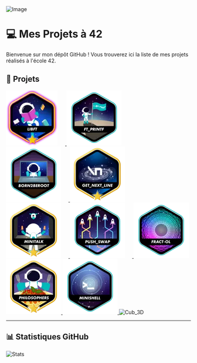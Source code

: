 <img src="https://i.pinimg.com/originals/90/70/32/9070324cdfc07c68d60eed0c39e77573.gif" alt="Image" width="500">


# 💻  Mes Projets à 42

Bienvenue sur mon dépôt GitHub ! Vous trouverez ici la liste de mes projets réalisés à l'école 42. 

## 🔧 Projets
<a href="https://github.com/Spike-hd/libft">
  <img src="https://github.com/leogaudin/42_project_badges/raw/main/badges/libft_bonus_max.webp" alt="Libft Bonus" style="display: inline-block; margin-right: 20px;"/>
</a>
<a href="https://github.com/Spike-hd/ft_printf">
  <img src="https://github.com/leogaudin/42_project_badges/raw/main/badges/ft_printf.webp" alt="ft_printf" style="display: inline-block; margin-right: 20px;"/>
</a>
<a href="https://github.com/Spike-hd/born2beroot">
  <img src="https://github.com/leogaudin/42_project_badges/raw/main/badges/born2beroot.webp" alt="Born2beroot" style="display: inline-block; margin-right: 20px;"/>
</a>
<a href="https://github.com/Spike-hd/get_next_line">
  <img src="https://github.com/leogaudin/42_project_badges/raw/main/badges/get_next_line_bonus.webp" alt="Get Next Line" style="display: inline-block; margin-right: 20px;"/>
</a>
<a href="https://github.com/Spike-hd/minitalk">
  <img src="https://github.com/leogaudin/42_project_badges/raw/main/badges/minitalk_bonus.webp" alt="Minitalk" style="display: inline-block; margin-right: 20px;"/>
</a>
<a href="https://github.com/Spike-hd/push_swap">
  <img src="https://github.com/leogaudin/42_project_badges/raw/main/badges/push_swap.webp" alt="Push Swap" style="display: inline-block; margin-right: 20px;"/>
</a>
<a href="https://github.com/Spike-hd/fract-ol">
  <img src="https://github.com/leogaudin/42_project_badges/raw/main/badges/fract-ol.webp" alt="Fract-ol" style="display: inline-block;"/>
</a>
<a href="https://github.com/Spike-hd/philosophers">
  <img src="https://github.com/leogaudin/42_project_badges/raw/main/badges/philosophers_bonus.webp" alt="Fract-ol" style="display: inline-block;"/>
</a>
<a href="https://github.com/Spike-hd/minishell">
  <img src="https://github.com/leogaudin/42_project_badges/raw/main/badges/minishell.webp" alt="Fract-ol" style="display: inline-block;"/>
</a>
<a href="https://github.com/Spike-hd/cub_3D">
  <img src="https://github.com/leogaudin/42_project_badges/raw/main/badges/cub_3D.webp" alt="Cub_3D" style="display: inline-block; margin-right: 20px;"/>
</a>


---

## 📊 Statistiques GitHub

![Stats](https://github-readme-stats.vercel.app/api?username=Spike-hd&show_icons=true&theme=radical)


